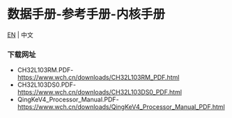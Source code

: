 # 数据手册-参考手册-内核手册

[EN](README.md) | 中文

### 下载网址

- CH32L103RM.PDF-https://www.wch.cn/downloads/CH32L103RM_PDF.html
- CH32L103DS0.PDF-https://www.wch.cn/downloads/CH32L103DS0_PDF.html
- QingKeV4_Processor_Manual.PDF-https://www.wch.cn/downloads/QingKeV4_Processor_Manual_PDF.html

